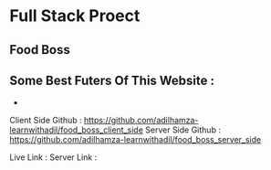 # Full Stack Proect
## Food Boss

Some Best Futers Of This Website :
- 
-


Client Side Github : https://github.com/adilhamza-learnwithadil/food_boss_client_side
Server Side Github : https://github.com/adilhamza-learnwithadil/food_boss_server_side

Live Link : 
Server Link : 

